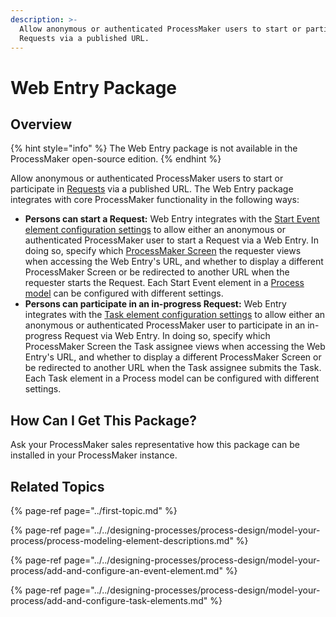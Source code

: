 ```yaml
---
description: >-
  Allow anonymous or authenticated ProcessMaker users to start or participate in
  Requests via a published URL.
---
```


# Web Entry Package

## Overview

{% hint style="info" %}
The Web Entry package is not available in the ProcessMaker open-source edition.
{% endhint %}

Allow anonymous or authenticated ProcessMaker users to start or participate in [Requests](../../using-processmaker/requests/what-is-a-request.md) via a published URL. The Web Entry package integrates with core ProcessMaker functionality in the following ways:

* **Persons can start a Request:** Web Entry integrates with the [Start Event element configuration settings](../../designing-processes/process-design/model-your-process/add-and-configure-an-event-element.md#select-who-can-start-a-request-via-a-web-entry) to allow either an anonymous or authenticated ProcessMaker user to start a Request via a Web Entry. In doing so, specify which [ProcessMaker Screen](../../designing-processes/design-forms/what-is-a-form.md) the requester views when accessing the Web Entry's URL, and whether to display a different ProcessMaker Screen or be redirected to another URL when the requester starts the Request. Each Start Event element in a [Process model](../../designing-processes/process-design/what-is-process-modeling.md) can be configured with different settings.
* **Persons can participate in an in-progress Request:** Web Entry integrates with the [Task element configuration settings](../../designing-processes/process-design/model-your-process/add-and-configure-task-elements.md#select-to-whom-to-assign-the-task-via-a-web-entry) to allow either an anonymous or authenticated ProcessMaker user to participate in an in-progress Request via Web Entry. In doing so, specify which ProcessMaker Screen the Task assignee views when accessing the Web Entry's URL, and whether to display a different ProcessMaker Screen or be redirected to another URL when the Task assignee submits the Task. Each Task element in a Process model can be configured with different settings.

## How Can I Get This Package?

Ask your ProcessMaker sales representative how this package can be installed in your ProcessMaker instance.

## Related Topics

{% page-ref page="../first-topic.md" %}

{% page-ref page="../../designing-processes/process-design/model-your-process/process-modeling-element-descriptions.md" %}

{% page-ref page="../../designing-processes/process-design/model-your-process/add-and-configure-an-event-element.md" %}

{% page-ref page="../../designing-processes/process-design/model-your-process/add-and-configure-task-elements.md" %}

